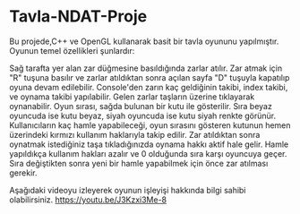 # Tavla-NDAT-Proje
Bu projede,C++ ve OpenGL kullanarak basit bir tavla oyununu yapılmıştır. Oyunun temel özellikleri şunlardır:

Sağ tarafta yer alan zar düğmesine basıldığında zarlar atılır.
Zar atmak için "R" tuşuna basılır ve zarlar atıldıktan sonra açılan sayfa "D" tuşuyla kapatılıp oyuna devam edilebilir.
Console'den zarın kaç geldiğinin takibi, index takibi, ve oynama takibi yapılabilir.
Gelen zarlar taşların üzerine tıklayarak oynanabilir.
Oyun sırası, sağda bulunan bir kutu ile gösterilir. Sıra beyaz oyuncuda ise kutu beyaz, siyah oyuncuda ise kutu siyah renkte görünür.
Kullanıcıların kaç hamle yapabileceği, oyun sırasını gösteren kutunun hemen üzerindeki kırmızı kullanım haklarıyla takip edilir.
Zar atıldıktan sonra oynatmak istediğiniz taşa tıkladığınızda oynama hakkı aktif hale gelir. Hamle yapıldıkça kullanım hakları azalır ve 0 olduğunda sıra karşı oyuncuya geçer.
Sıra değiştikten sonra yeni bir hamle yapabilmek için önce zar atılması gerekir.

Aşağıdaki videoyu izleyerek oyunun işleyişi hakkında bilgi sahibi olabilirsiniz.
https://youtu.be/J3Kzxi3Me-8
